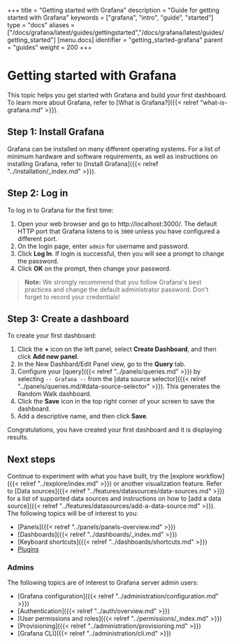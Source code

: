 +++
title = "Getting started with Grafana"
description = "Guide for getting started with Grafana"
keywords = ["grafana", "intro", "guide", "started"]
type = "docs"
aliases = ["/docs/grafana/latest/guides/gettingstarted","/docs/grafana/latest/guides/getting_started"]
[menu.docs]
identifier = "getting_started-grafana"
parent = "guides"
weight = 200
+++

# Getting started with Grafana

This topic helps you get started with Grafana and build your first dashboard. To learn more about Grafana, refer to [What is Grafana?]({{< relref "what-is-grafana.md" >}}).

## Step 1: Install Grafana

Grafana can be installed on many different operating systems. For a list of minimum hardware and software requirements, as well as instructions on installing Grafana, refer to [Install Grafana]({{< relref "../installation/_index.md" >}}).

## Step 2: Log in

To log in to Grafana for the first time:

1. Open your web browser and go to http://localhost:3000/. The default HTTP port that Grafana listens to is `3000` unless you have configured a different port.
1. On the login page, enter `admin` for username and password.
1. Click **Log In**. If login is successful, then you will see a prompt to change the password.
1. Click **OK** on the prompt, then change your password.

> **Note:** We strongly recommend that you follow Grafana's best practices and change the default administrator password. Don't forget to record your credentials!

## Step 3: Create a dashboard

To create your first dashboard:

1. Click the **+** icon on the left panel, select **Create Dashboard**, and then click **Add new panel**.
1. In the New Dashbard/Edit Panel view, go to the **Query** tab.
1. Configure your [query]({{< relref "../panels/queries.md" >}}) by selecting ``-- Grafana --`` from the [data source selector]({{< relref "../panels/queries.md/#data-source-selector" >}}). This generates the Random Walk dashboard.
1. Click the  **Save** icon in the top right corner of your screen to save the dashboard.
1. Add a descriptive name, and then click **Save**.

 Congratulations, you have created your first dashboard and it is displaying results.

## Next steps

 Continue to experiment with what you have built, try the [explore workflow]({{< relref "../explore/index.md" >}}) or another visualization feature. Refer to [Data sources]({{< relref "../features/datasources/data-sources.md" >}}) for a list of supported data sources and instructions on how to [add a data source]({{< relref "../features/datasources/add-a-data-source.md" >}}). The following topics will be of interest to you:  

- [Panels]({{< relref "../panels/panels-overview.md" >}})
- [Dashboards]({{< relref "../dashboards/_index.md" >}})
- [Keyboard shortcuts]({{< relref "../dashboards/shortcuts.md" >}})
- [Plugins](https://grafana.com/grafana/plugins?orderBy=weight&direction=asc)


### Admins

The following topics are of interest to Grafana server admin users:

- [Grafana configuration]({{< relref "../administration/configuration.md" >}})
- [Authentication]({{< relref "../auth/overview.md" >}})
- [User permissions and roles]({{< relref "../permissions/_index.md" >}})
- [Provisioning]({{< relref "../administration/provisioning.md" >}})
- [Grafana CLI]({{< relref "../administration/cli.md" >}})

<!-- BEGIN Optimal Workshop Intercept Snippet --><div id='owInviteSnippet' style='position:fixed;right:20px;bottom:20px;width:280px;padding:20px;margin:0;border-radius:6px;background:#1857B8;color:#F7F8FA;text-align:left;z-index:2200000000;opacity:0;transition:opacity 500ms;-webkit-transition:opacity 500ms;display:none;'><div id='owInviteMessage' style='padding:0;margin:0 0 20px 0;font-size:16px;'>Got a spare two and a half minutes to help us improve the docs?</div><a id='owInviteOk' href='https://Grafana.optimalworkshop.com/questions/grafana-docs?tag=docs&utm_medium=intercept' onclick='this.parentNode.style.display="none";' target='_blank' style='color:#F7FAFF;font-size:16px;font-weight:bold;text-decoration:underline;'>Yes, I&#x27;ll help</a><a id='owInviteCancel' href='javascript:void(0)' onclick='this.parentNode.style.display="none";' style='color:#F7F8FA;font-size:14px;text-decoration:underline;float:right;'>Close</a></div><script>var owOnload=function(){if(-1==document.cookie.indexOf('ow-intercept-quiz-4ior230e')){var o=new XMLHttpRequest;o.onloadend=function(){try{var o=document.getElementById('owInviteSnippet');var date=new Date();date.setMonth(date.getMonth()+1);this.response&&JSON.parse(this.response).active===!0&&(document.cookie='ow-intercept-quiz-4ior230e=Done;path=/;expires='+date.toUTCString()+';',setTimeout(function(){o.style.display='block',o.style.opacity=1},2e3))}catch(e){}},o.open('POST','https://app.optimalworkshop.com/survey_status/questions/4ior230e/active'),o.send()}};if(window.addEventListener){window.addEventListener('load',function(){owOnload();});}else if(window.attachEvent){window.attachEvent('onload',function(){owOnload();});}</script><!-- END Optimal Workshop snippet -->